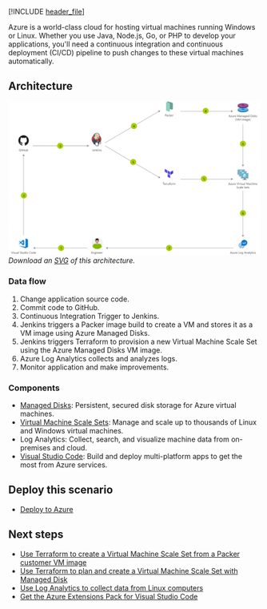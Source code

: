 [!INCLUDE [header_file](../../../includes/sol-idea-header.md)]

Azure is a world-class cloud for hosting virtual machines running Windows or Linux. Whether you use Java, Node.js, Go, or PHP to develop your applications, you'll need a continuous integration and continuous deployment (CI/CD) pipeline to push changes to these virtual machines automatically.

## Architecture

![Architecture diagram](../media/immutable-infrastructure-cicd-using-jenkins-and-terraform-on-azure-virtual-architecture-overview.png)
*Download an [SVG](../media/immutable-infrastructure-cicd-using-jenkins-and-terraform-on-azure-virtual-architecture-overview.svg) of this architecture.*

### Data flow

1. Change application source code.
1. Commit code to GitHub.
1. Continuous Integration Trigger to Jenkins.
1. Jenkins triggers a Packer image build to create a VM and stores it as a VM image using Azure Managed Disks.
1. Jenkins triggers Terraform to provision a new Virtual Machine Scale Set using the Azure Managed Disks VM image.
1. Azure Log Analytics collects and analyzes logs.
1. Monitor application and make improvements.

### Components

* [Managed Disks](https://azure.microsoft.com/services/managed-disks): Persistent, secured disk storage for Azure virtual machines.
* [Virtual Machine Scale Sets](https://azure.microsoft.com/services/virtual-machine-scale-sets): Manage and scale up to thousands of Linux and Windows virtual machines.
* Log Analytics: Collect, search, and visualize machine data from on-premises and cloud.
* [Visual Studio Code](https://azure.microsoft.com/products/visual-studio): Build and deploy multi-platform apps to get the most from Azure services.

## Deploy this scenario

* [Deploy to Azure](https://azure.microsoft.com/resources/templates/jenkins-cicd-vmss)

## Next steps

* [Use Terraform to create a Virtual Machine Scale Set from a Packer customer VM image](/azure/terraform/terraform-create-vm-scaleset-network-disks-using-packer-hcl)
* [Use Terraform to plan and create a Virtual Machine Scale Set with Managed Disk](/azure/terraform/terraform-create-vm-scaleset-network-disks-hcl)
* [Use Log Analytics to collect data from Linux computers](/azure/log-analytics/log-analytics-quick-collect-linux-computer)
* [Get the Azure Extensions Pack for Visual Studio Code](https://marketplace.visualstudio.com/items?itemName=ms-vscode.vscode-azureextensionpack)
